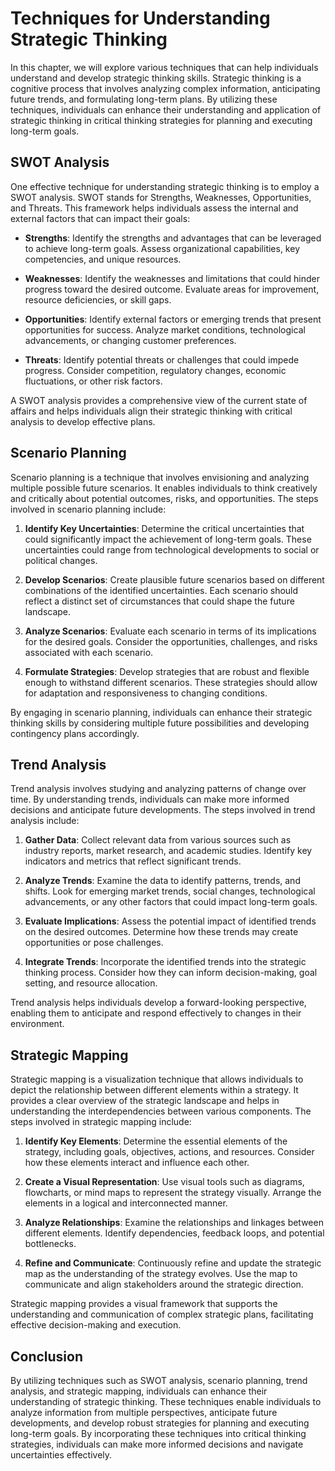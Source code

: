 Techniques for Understanding Strategic Thinking
==========================================================

In this chapter, we will explore various techniques that can help individuals understand and develop strategic thinking skills. Strategic thinking is a cognitive process that involves analyzing complex information, anticipating future trends, and formulating long-term plans. By utilizing these techniques, individuals can enhance their understanding and application of strategic thinking in critical thinking strategies for planning and executing long-term goals.

SWOT Analysis
-------------

One effective technique for understanding strategic thinking is to employ a SWOT analysis. SWOT stands for Strengths, Weaknesses, Opportunities, and Threats. This framework helps individuals assess the internal and external factors that can impact their goals:

* **Strengths**: Identify the strengths and advantages that can be leveraged to achieve long-term goals. Assess organizational capabilities, key competencies, and unique resources.

* **Weaknesses**: Identify the weaknesses and limitations that could hinder progress toward the desired outcome. Evaluate areas for improvement, resource deficiencies, or skill gaps.

* **Opportunities**: Identify external factors or emerging trends that present opportunities for success. Analyze market conditions, technological advancements, or changing customer preferences.

* **Threats**: Identify potential threats or challenges that could impede progress. Consider competition, regulatory changes, economic fluctuations, or other risk factors.

A SWOT analysis provides a comprehensive view of the current state of affairs and helps individuals align their strategic thinking with critical analysis to develop effective plans.

Scenario Planning
-----------------

Scenario planning is a technique that involves envisioning and analyzing multiple possible future scenarios. It enables individuals to think creatively and critically about potential outcomes, risks, and opportunities. The steps involved in scenario planning include:

1. **Identify Key Uncertainties**: Determine the critical uncertainties that could significantly impact the achievement of long-term goals. These uncertainties could range from technological developments to social or political changes.

2. **Develop Scenarios**: Create plausible future scenarios based on different combinations of the identified uncertainties. Each scenario should reflect a distinct set of circumstances that could shape the future landscape.

3. **Analyze Scenarios**: Evaluate each scenario in terms of its implications for the desired goals. Consider the opportunities, challenges, and risks associated with each scenario.

4. **Formulate Strategies**: Develop strategies that are robust and flexible enough to withstand different scenarios. These strategies should allow for adaptation and responsiveness to changing conditions.

By engaging in scenario planning, individuals can enhance their strategic thinking skills by considering multiple future possibilities and developing contingency plans accordingly.

Trend Analysis
--------------

Trend analysis involves studying and analyzing patterns of change over time. By understanding trends, individuals can make more informed decisions and anticipate future developments. The steps involved in trend analysis include:

1. **Gather Data**: Collect relevant data from various sources such as industry reports, market research, and academic studies. Identify key indicators and metrics that reflect significant trends.

2. **Analyze Trends**: Examine the data to identify patterns, trends, and shifts. Look for emerging market trends, social changes, technological advancements, or any other factors that could impact long-term goals.

3. **Evaluate Implications**: Assess the potential impact of identified trends on the desired outcomes. Determine how these trends may create opportunities or pose challenges.

4. **Integrate Trends**: Incorporate the identified trends into the strategic thinking process. Consider how they can inform decision-making, goal setting, and resource allocation.

Trend analysis helps individuals develop a forward-looking perspective, enabling them to anticipate and respond effectively to changes in their environment.

Strategic Mapping
-----------------

Strategic mapping is a visualization technique that allows individuals to depict the relationship between different elements within a strategy. It provides a clear overview of the strategic landscape and helps in understanding the interdependencies between various components. The steps involved in strategic mapping include:

1. **Identify Key Elements**: Determine the essential elements of the strategy, including goals, objectives, actions, and resources. Consider how these elements interact and influence each other.

2. **Create a Visual Representation**: Use visual tools such as diagrams, flowcharts, or mind maps to represent the strategy visually. Arrange the elements in a logical and interconnected manner.

3. **Analyze Relationships**: Examine the relationships and linkages between different elements. Identify dependencies, feedback loops, and potential bottlenecks.

4. **Refine and Communicate**: Continuously refine and update the strategic map as the understanding of the strategy evolves. Use the map to communicate and align stakeholders around the strategic direction.

Strategic mapping provides a visual framework that supports the understanding and communication of complex strategic plans, facilitating effective decision-making and execution.

Conclusion
----------

By utilizing techniques such as SWOT analysis, scenario planning, trend analysis, and strategic mapping, individuals can enhance their understanding of strategic thinking. These techniques enable individuals to analyze information from multiple perspectives, anticipate future developments, and develop robust strategies for planning and executing long-term goals. By incorporating these techniques into critical thinking strategies, individuals can make more informed decisions and navigate uncertainties effectively.
